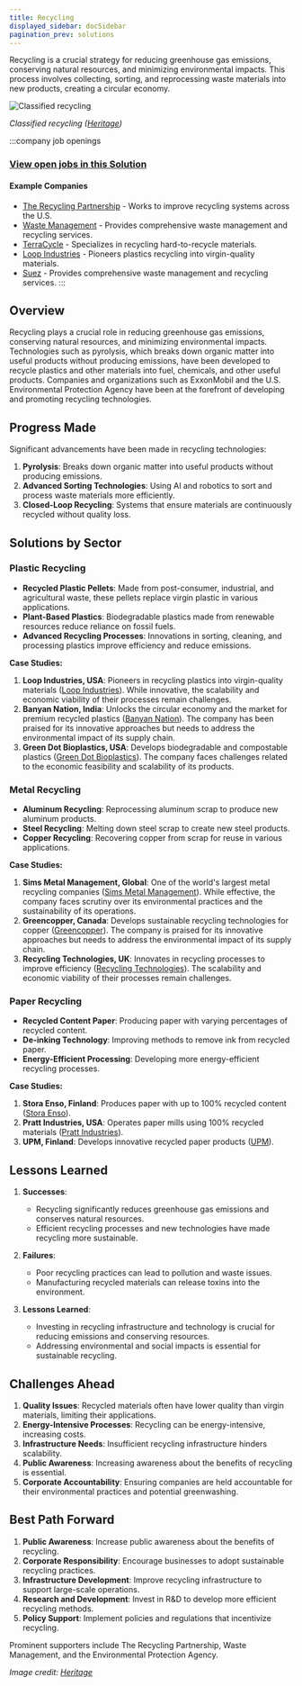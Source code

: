 ```yaml
---
title: Recycling
displayed_sidebar: docSidebar
pagination_prev: solutions
---
```


Recycling is a crucial strategy for reducing greenhouse gas emissions, conserving natural resources, and minimizing environmental impacts. This process involves collecting, sorting, and reprocessing waste materials into new products, creating a circular economy.

![Classified recycling](/../static/img/recycling.png)

*Classified recycling ([Heritage](https://www.heritage-enviro.com/news/general-recycling-the-basics/))*

:::company job openings
### [View open jobs in this Solution](https://climatebase.org/jobs?l=&q=&drawdown_solutions=Recycling)
#### Example Companies
- [The Recycling Partnership](https://recyclingpartnership.org) - Works to improve recycling systems across the U.S.
- [Waste Management](https://www.wm.com) - Provides comprehensive waste management and recycling services.
- [TerraCycle](https://www.terracycle.com) - Specializes in recycling hard-to-recycle materials.
- [Loop Industries](https://www.loopindustries.com) - Pioneers plastics recycling into virgin-quality materials.
- [Suez](https://www.suez.com) - Provides comprehensive waste management and recycling services.
:::

## Overview

Recycling plays a crucial role in reducing greenhouse gas emissions, conserving natural resources, and minimizing environmental impacts. Technologies such as pyrolysis, which breaks down organic matter into useful products without producing emissions, have been developed to recycle plastics and other materials into fuel, chemicals, and other useful products. Companies and organizations such as ExxonMobil and the U.S. Environmental Protection Agency have been at the forefront of developing and promoting recycling technologies.

<!-- :::info Learn More
:::
 -->
## Progress Made

Significant advancements have been made in recycling technologies:

1. **Pyrolysis**: Breaks down organic matter into useful products without producing emissions.
2. **Advanced Sorting Technologies**: Using AI and robotics to sort and process waste materials more efficiently.
3. **Closed-Loop Recycling**: Systems that ensure materials are continuously recycled without quality loss.

## Solutions by Sector

### Plastic Recycling
- **Recycled Plastic Pellets**: Made from post-consumer, industrial, and agricultural waste, these pellets replace virgin plastic in various applications.
- **Plant-Based Plastics**: Biodegradable plastics made from renewable resources reduce reliance on fossil fuels.
- **Advanced Recycling Processes**: Innovations in sorting, cleaning, and processing plastics improve efficiency and reduce emissions.

**Case Studies:**
1. **Loop Industries, USA**: Pioneers in recycling plastics into virgin-quality materials ([Loop Industries](https://www.loopindustries.com)). While innovative, the scalability and economic viability of their processes remain challenges.
2. **Banyan Nation, India**: Unlocks the circular economy and the market for premium recycled plastics ([Banyan Nation](https://www.banyannation.com)). The company has been praised for its innovative approaches but needs to address the environmental impact of its supply chain.
3. **Green Dot Bioplastics, USA**: Develops biodegradable and compostable plastics ([Green Dot Bioplastics](https://www.greendotbioplastics.com)). The company faces challenges related to the economic feasibility and scalability of its products.

### Metal Recycling
- **Aluminum Recycling**: Reprocessing aluminum scrap to produce new aluminum products.
- **Steel Recycling**: Melting down steel scrap to create new steel products.
- **Copper Recycling**: Recovering copper from scrap for reuse in various applications.

**Case Studies:**
1. **Sims Metal Management, Global**: One of the world's largest metal recycling companies ([Sims Metal Management](https://www.simsmm.com)). While effective, the company faces scrutiny over its environmental practices and the sustainability of its operations.
2. **Greencopper, Canada**: Develops sustainable recycling technologies for copper ([Greencopper](https://www.greencopper.com)). The company is praised for its innovative approaches but needs to address the environmental impact of its supply chain.
3. **Recycling Technologies, UK**: Innovates in recycling processes to improve efficiency ([Recycling Technologies](https://www.recyclingtechnologies.co.uk)). The scalability and economic viability of their processes remain challenges.

### Paper Recycling
- **Recycled Content Paper**: Producing paper with varying percentages of recycled content.
- **De-inking Technology**: Improving methods to remove ink from recycled paper.
- **Energy-Efficient Processing**: Developing more energy-efficient recycling processes.

**Case Studies:**
1. **Stora Enso, Finland**: Produces paper with up to 100% recycled content ([Stora Enso](https://www.storaenso.com/)).
2. **Pratt Industries, USA**: Operates paper mills using 100% recycled materials ([Pratt Industries](https://www.prattindustries.com/)).
3. **UPM, Finland**: Develops innovative recycled paper products ([UPM](https://www.upm.com/)).

## Lessons Learned

1. **Successes**:
   - Recycling significantly reduces greenhouse gas emissions and conserves natural resources.
   - Efficient recycling processes and new technologies have made recycling more sustainable.

2. **Failures**:
   - Poor recycling practices can lead to pollution and waste issues.
   - Manufacturing recycled materials can release toxins into the environment.

3. **Lessons Learned**:
   - Investing in recycling infrastructure and technology is crucial for reducing emissions and conserving resources.
   - Addressing environmental and social impacts is essential for sustainable recycling.

## Challenges Ahead

1. **Quality Issues**: Recycled materials often have lower quality than virgin materials, limiting their applications.
2. **Energy-Intensive Processes**: Recycling can be energy-intensive, increasing costs.
3. **Infrastructure Needs**: Insufficient recycling infrastructure hinders scalability.
4. **Public Awareness**: Increasing awareness about the benefits of recycling is essential.
5. **Corporate Accountability**: Ensuring companies are held accountable for their environmental practices and potential greenwashing.

## Best Path Forward

1. **Public Awareness**: Increase public awareness about the benefits of recycling.
2. **Corporate Responsibility**: Encourage businesses to adopt sustainable recycling practices.
3. **Infrastructure Development**: Improve recycling infrastructure to support large-scale operations.
4. **Research and Development**: Invest in R&D to develop more efficient recycling methods.
5. **Policy Support**: Implement policies and regulations that incentivize recycling.

Prominent supporters include The Recycling Partnership, Waste Management, and the Environmental Protection Agency.

*Image credit: [Heritage](https://www.heritage-enviro.com/news/general-recycling-the-basics/)*
